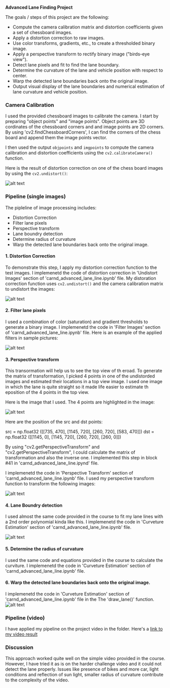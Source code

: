 **Advanced Lane Finding Project**

The goals / steps of this project are the following:

* Compute the camera calibration matrix and distortion coefficients given a set of chessboard images.
* Apply a distortion correction to raw images.
* Use color transforms, gradients, etc., to create a thresholded binary image.
* Apply a perspective transform to rectify binary image ("birds-eye view").
* Detect lane pixels and fit to find the lane boundary.
* Determine the curvature of the lane and vehicle position with respect to center.
* Warp the detected lane boundaries back onto the original image.
* Output visual display of the lane boundaries and numerical estimation of lane curvature and vehicle position.

[//]: # (Image References)

[image1]: ./images/undist_chess.png "Distortion correction"
[image2]: ./images/undist_images.png "Distortion correction"
[image3]: ./images/bin_img_1.png "Binary Example"
[image4]: ./images/perspective_mat.png "Perspective Transform Matrix Calculation"
[image5]: ./images/perspective_2.png "Warp Example"
[image6]: ./images/windows.png "Fit Visual"
[image7]: ./images/processed_img.png "Draw Lane"
[video1]: ./project_video.mp4 "Video"


### Camera Calibration

I used the provided chessboard images to calibrate the camera. I start by preparing "object points" and "image points". Object points are 3D cordinates of the chessboard corners and and image points are 2D corners. By using 'cv2.findChessboardCorners', I can find the corners of the chess board and append them the image points vector. 

I then used the output `objpoints` and `imgpoints` to compute the camera calibration and distortion coefficients using the `cv2.calibrateCamera()` function.

Here is the result of distortion correction on one of the chess board images by using the `cv2.undistort()`: 

![alt text][image1]

### Pipeline (single images)
The pipleline of image processing includes:
* Distortion Correction
* Filter lane pixels
* Perspective transform
* Lane boundry detection
* Determine radius of curvature
* Warp the detected lane boundaries back onto the original image.

#### 1. Distortion Correction

To demonstrate this step, I apply my distortion correction function to the test images. I implemenetd the code of distortion correction in 'Undistort Images' section of 'carnd_advanced_lane_line.ipynb' file. My distoration correction function uses `cv2.undistort()` and the camera calibration matrix to undistort the images:

![alt text][image2]


#### 2. Filter lane pixels

I used a combination of color (saturation) and gradient thresholds to generate a binary image. I implemenetd the code in 'Filter Images' section of 'carnd_advanced_lane_line.ipynb' file. Here is an example of the applied filters in sample pictures:  

![alt text][image3]

#### 3. Perspective transform
This transormation will help us to see the top view of th eroad. To generate the matrix of transformation, I picked 4 points in one of the undistorded images and estimated their locations in a top view image. I used one image in which the lane is quite straight so it made life easier to estimate th eposition of the 4 points in the top view. 

Here is the image that I used. The 4 points are highlighted in the image:

![alt text][image4]

Here are the position of the src and dst points:

src = np.float32 ([[735, 470], [1145, 720], [260, 720], [583, 470]])
dst = np.float32 ([[1145, 0], [1145, 720], [260, 720], [260, 0]])

By using "cv2.getPerspectiveTransform" and "cv2.getPerspectiveTransform", I could calculate the matrix of transformation and also the inverse one. I implemented this step in block #41 in 'carnd_advanced_lane_line.ipynd' file. 

I implemenetd the code in 'Perspective Transform' section of 'carnd_advanced_lane_line.ipynb' file. I used my perspective transform function to transform the following images:

![alt text][image5]

#### 4. Lane Boundry detection

I used almost the same code provided in the course to fit my lane lines with a 2nd order polynomial kinda like this. I implemenetd the code in 'Curveture Estimation' section of 'carnd_advanced_lane_line.ipynb' file.

![alt text][image6]

#### 5. Determine the radius of curvature

I used the same code and equations provided in the course to calculate the curviture. I implemenetd the code in 'Curveture Estimation' section of 'carnd_advanced_lane_line.ipynb' file.

#### 6. Warp the detected lane boundaries back onto the original image.

I implemenetd the code in 'Curveture Estimation' section of 'carnd_advanced_lane_line.ipynb' file in the The 'draw_lane()' function. 
![alt text][image7]


### Pipeline (video)

I have applied my pipeline on the project video in the folder. Here's a [link to my video result](./project_video.mp4)

### Discussion
This approach worked quite well on the simple video provided in the course. However, I have tried it as is on the harder challenge video and it could not detect the lane properly. Issues like presence of bikes and more car, light conditions and reflection of sun light, smaller radius of curvature contribute to the complexity of the video. 
  
